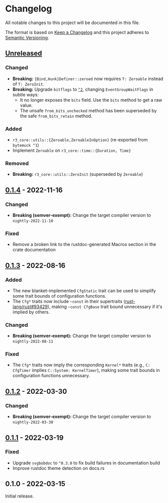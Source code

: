 # Changelog

All notable changes to this project will be documented in this file.

The format is based on [Keep a Changelog](http://keepachangelog.com/en/1.0.0/)
and this project adheres to [Semantic Versioning](http://semver.org/spec/v2.0.0.html).

## [Unreleased]

### Changed

- **Breaking:** `{Bind,Hunk}Definer::zeroed` now requires `T: Zeroable` instead of `T: ZeroInit`.
- **Breaking:** Upgrade `bitflags` to [`^2`](https://github.com/bitflags/bitflags/releases/tag/2.0.0), changing `EventGroupWaitFlags` in subtle ways:
    - It no longer exposes the `bits` field. Use the `bits` method to get a raw value.
    - The unsafe `from_bits_unchecked` method has been superseded by the safe `from_bits_retain` method.

### Added

- `r3_core::utils::{Zeroable,ZeroableInOption}` (re-exported from `bytemuck ^1`)
- Implement `Zeroable` on `r3_core::time::{Duration, Time}`

### Removed

- **Breaking:** `r3_core::utils::ZeroInit` (superseded by `Zeroable`)

## [0.1.4] - 2022-11-16

### Changed

- **Breaking (semver-exempt):** Change the target compiler version to `nightly-2022-11-10`

### Fixed

- Remove a broken link to the rustdoc-generated Macros section in the crate documentation

## [0.1.3] - 2022-08-16

### Added

- The new blanket-implemented `CfgStatic` trait can be used to simplify some trait bounds of configuration functions.
- The `Cfg*` traits now include `~const` in their supertraits ([rust-lang/rust#93429](https://github.com/rust-lang/rust/pull/93429)), making `~const CfgBase` trait bound unnecessary if it's implied by others.

### Changed

- **Breaking (semver-exempt):** Change the target compiler version to `nightly-2022-08-11`

### Fixed

- The `Cfg*` traits now imply the corresponding `Kernel*` traits (e.g., `C: CfgTimer` implies `C::System: KernelTimer`), making some trait bounds in configuration functions unnecessary.

## [0.1.2] - 2022-03-30

### Changed

- **Breaking (semver-exempt):** Change the target compiler version to `nightly-2022-03-30`

## [0.1.1] - 2022-03-19

### Fixed

- Upgrade `svgbobdoc` to `^0.3.0` to fix build failures in documentation build
- Improve rustdoc theme detection on docs.rs

## 0.1.0 - 2022-03-15

Initial release.

[Unreleased]: https://github.com/r3-os/r3/compare/r3_core@0.1.4...HEAD
[0.1.4]: https://github.com/r3-os/r3/compare/r3_core@0.1.3...r3@0.1.4
[0.1.3]: https://github.com/r3-os/r3/compare/r3_core@0.1.2...r3@0.1.3
[0.1.2]: https://github.com/r3-os/r3/compare/r3_core@0.1.1...r3@0.1.2
[0.1.1]: https://github.com/r3-os/r3/compare/r3_core@0.1.0...r3@0.1.1
